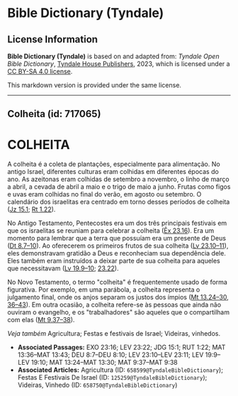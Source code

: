 # Bible Dictionary (Tyndale)

## License Information

**Bible Dictionary (Tyndale)** is based on and adapted from: _Tyndale Open Bible Dictionary_, [Tyndale House Publishers](https://tyndaleopenresources.com/), 2023, which is licensed under a [CC BY-SA 4.0 license](https://creativecommons.org/licenses/by-sa/4.0/legalcode.en).

This markdown version is provided under the same license.



--------------------------------

## Colheita (id: 717065)

COLHEITA
========

A colheita é a coleta de plantações, especialmente para alimentação. No antigo Israel, diferentes culturas eram colhidas em diferentes épocas do ano. As azeitonas eram colhidas de setembro a novembro, o linho de março a abril, a cevada de abril a maio e o trigo de maio a junho. Frutas como figos e uvas eram colhidas no final do verão, em agosto ou setembro. O calendário dos israelitas era centrado em torno desses períodos de colheita ([Jz 15\.1](https://ref.ly/Judg15:1); [Rt 1\.22](https://ref.ly/Ruth1:22)).

No Antigo Testamento, Pentecostes era um dos três principais festivais em que os israelitas se reuniam para celebrar a colheita ([Êx 23\.16](https://ref.ly/Exod23:16)). Era um momento para lembrar que a terra que possuíam era um presente de Deus ([Dt 8\.7–10](https://ref.ly/Deut8:7-Deut8:10)). Ao oferecerem os primeiros frutos de sua colheita ([Lv 23\.10–11](https://ref.ly/Lev23:10-Lev23:11)), eles demonstravam gratidão a Deus e reconheciam sua dependência dele. Eles também eram instruídos a deixar parte de sua colheita para aqueles que necessitavam ([Lv 19\.9–10](https://ref.ly/Lev19:9-Lev19:10); [23\.22](https://ref.ly/Lev23:22)).

No Novo Testamento, o termo "colheita" é frequentemente usado de forma figurativa. Por exemplo, em uma parábola, a colheita representa o julgamento final, onde os anjos separam os justos dos ímpios ([Mt 13\.24–30](https://ref.ly/Matt13:24-Matt13:30), [36–43](https://ref.ly/Matt13:36-Matt13:43)). Em outra ocasião, a colheita refere\-se às pessoas que ainda não ouviram o evangelho, e os "trabalhadores" são aqueles que o compartilham com elas ([Mt 9\.37–38](https://ref.ly/Matt9:37-Matt9:38)).

*Veja também* Agricultura; Festas e festivais de Israel; Videiras, vinhedos.

* **Associated Passages:** EXO 23:16; LEV 23:22; JDG 15:1; RUT 1:22; MAT 13:36–MAT 13:43; DEU 8:7–DEU 8:10; LEV 23:10–LEV 23:11; LEV 19:9–LEV 19:10; MAT 13:24–MAT 13:30; MAT 9:37–MAT 9:38
* **Associated Articles:** Agricultura (ID: `658599@TyndaleBibleDictionary`); Festas E Festivais De Israel (ID: `125259@TyndaleBibleDictionary`); Videiras, Vinhedo (ID: `658750@TyndaleBibleDictionary`)

